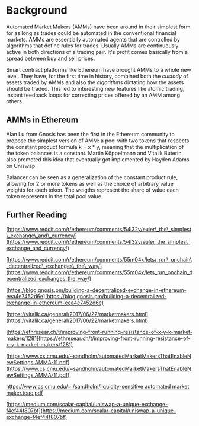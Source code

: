 # Background

Automated Market Makers (AMMs) have been around in their simplest form for as long as trades could be automated in the conventional financial markets. AMMs are essentially automated agents that are controlled by algorithms that define rules for trades. Usually AMMs are continuously active in both directions of a trading pair. It's profit comes basically from a spread between buy and sell prices. 

Smart contract platforms like Ethereum have brought AMMs to a whole new level. They have, for the first time in history, combined both the *custody* of assets traded by AMMs and also the *algorithms* dictating how the assets should be traded. This led to interesting new features like atomic trading, instant feedback loops for correcting prices offered by an AMM among others.

## AMMs in Ethereum

Alan Lu from Gnosis has been the first in the Ethereum community to propose the simplest version of AMM: a pool with two tokens that respects the constant product formula k = x * y, meaning that the multiplication of the token balances is a constant. Martin Köppelmann and Vitalik Buterin also promoted this idea that eventually got implemented by Hayden Adams on Uniswap.

Balancer can be seen as a generalization of the constant product rule, allowing for 2 or more tokens as well as the choice of arbitrary value weights for each token. The weigths represent the share of value each token represents in the total pool value.

## Further Reading

[https://www.reddit.com/r/ethereum/comments/54l32y/euler\_the\_simplest\_exchange\_and\_currency/](https://www.reddit.com/r/ethereum/comments/54l32y/euler_the_simplest_exchange_and_currency/)

[https://www.reddit.com/r/ethereum/comments/55m04x/lets\_run\_onchain\_decentralized\_exchanges\_the\_way/](https://www.reddit.com/r/ethereum/comments/55m04x/lets_run_onchain_decentralized_exchanges_the_way/)

[https://blog.gnosis.pm/building-a-decentralized-exchange-in-ethereum-eea4e7452d6e](https://blog.gnosis.pm/building-a-decentralized-exchange-in-ethereum-eea4e7452d6e)

[https://vitalik.ca/general/2017/06/22/marketmakers.html](https://vitalik.ca/general/2017/06/22/marketmakers.html)

[https://ethresear.ch/t/improving-front-running-resistance-of-x-y-k-market-makers/1281](https://ethresear.ch/t/improving-front-running-resistance-of-x-y-k-market-makers/1281)

[https://www.cs.cmu.edu/~sandholm/automatedMarketMakersThatEnableNewSettings.AMMA-11.pdf](https://www.cs.cmu.edu/~sandholm/automatedMarketMakersThatEnableNewSettings.AMMA-11.pdf)

[https://www.cs.cmu.edu/~./sandholm/liquidity-sensitive automated market maker.teac.pdf](https://www.cs.cmu.edu/~./sandholm/liquidity-sensitive%20automated%20market%20maker.teac.pdf)

[https://medium.com/scalar-capital/uniswap-a-unique-exchange-f4ef44f807bf](https://medium.com/scalar-capital/uniswap-a-unique-exchange-f4ef44f807bf)

